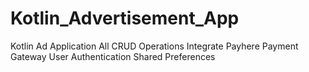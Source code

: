 # Kotlin_Advertisement_App

Kotlin Ad Application
All CRUD Operations
Integrate Payhere Payment Gateway
User Authentication
Shared Preferences
